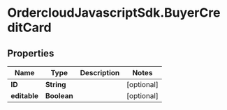# OrdercloudJavascriptSdk.BuyerCreditCard

## Properties
Name | Type | Description | Notes
------------ | ------------- | ------------- | -------------
**ID** | **String** |  | [optional] 
**editable** | **Boolean** |  | [optional] 


